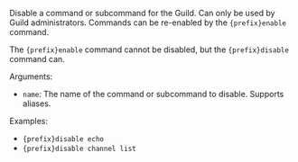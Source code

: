 Disable a command or subcommand for the Guild. Can only be used by Guild administrators. Commands can be re-enabled by the `{prefix}enable` command.

The `{prefix}enable` command cannot be disabled, but the `{prefix}disable` command can.

Arguments:
* `name`: The name of the command or subcommand to disable. Supports aliases.

Examples:
* `{prefix}disable echo`
* `{prefix}disable channel list`
